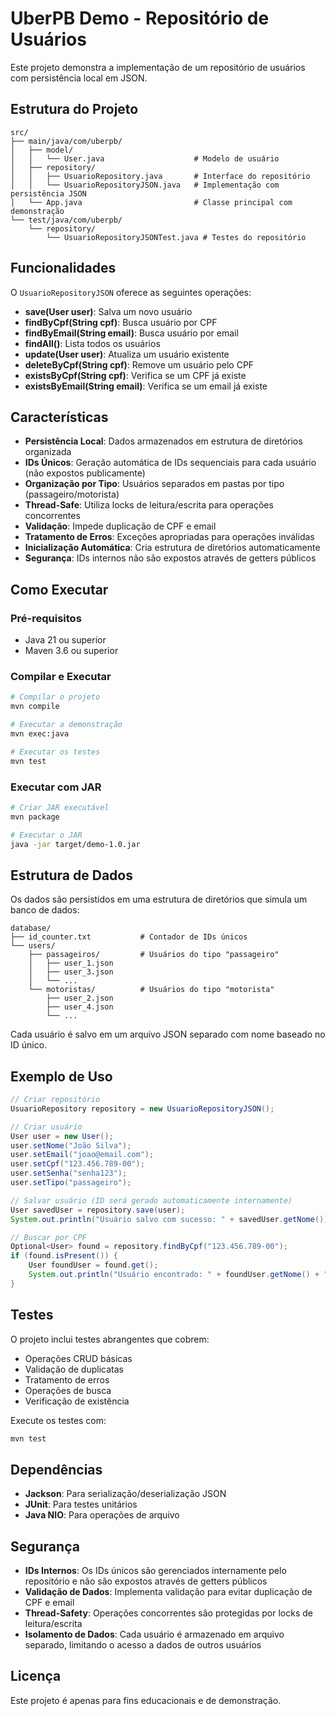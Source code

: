 # UberPB Demo - Repositório de Usuários

Este projeto demonstra a implementação de um repositório de usuários com persistência local em JSON.

## Estrutura do Projeto

```
src/
├── main/java/com/uberpb/
│   ├── model/
│   │   └── User.java                    # Modelo de usuário
│   ├── repository/
│   │   ├── UsuarioRepository.java       # Interface do repositório
│   │   └── UsuarioRepositoryJSON.java   # Implementação com persistência JSON
│   └── App.java                         # Classe principal com demonstração
└── test/java/com/uberpb/
    └── repository/
        └── UsuarioRepositoryJSONTest.java # Testes do repositório
```

## Funcionalidades

O `UsuarioRepositoryJSON` oferece as seguintes operações:

- **save(User user)**: Salva um novo usuário
- **findByCpf(String cpf)**: Busca usuário por CPF
- **findByEmail(String email)**: Busca usuário por email
- **findAll()**: Lista todos os usuários
- **update(User user)**: Atualiza um usuário existente
- **deleteByCpf(String cpf)**: Remove um usuário pelo CPF
- **existsByCpf(String cpf)**: Verifica se um CPF já existe
- **existsByEmail(String email)**: Verifica se um email já existe

## Características

- **Persistência Local**: Dados armazenados em estrutura de diretórios organizada
- **IDs Únicos**: Geração automática de IDs sequenciais para cada usuário (não expostos publicamente)
- **Organização por Tipo**: Usuários separados em pastas por tipo (passageiro/motorista)
- **Thread-Safe**: Utiliza locks de leitura/escrita para operações concorrentes
- **Validação**: Impede duplicação de CPF e email
- **Tratamento de Erros**: Exceções apropriadas para operações inválidas
- **Inicialização Automática**: Cria estrutura de diretórios automaticamente
- **Segurança**: IDs internos não são expostos através de getters públicos

## Como Executar

### Pré-requisitos
- Java 21 ou superior
- Maven 3.6 ou superior

### Compilar e Executar
```bash
# Compilar o projeto
mvn compile

# Executar a demonstração
mvn exec:java

# Executar os testes
mvn test
```

### Executar com JAR
```bash
# Criar JAR executável
mvn package

# Executar o JAR
java -jar target/demo-1.0.jar
```

## Estrutura de Dados

Os dados são persistidos em uma estrutura de diretórios que simula um banco de dados:

```
database/
├── id_counter.txt           # Contador de IDs únicos
└── users/
    ├── passageiros/         # Usuários do tipo "passageiro"
    │   ├── user_1.json
    │   ├── user_3.json
    │   └── ...
    └── motoristas/          # Usuários do tipo "motorista"
        ├── user_2.json
        ├── user_4.json
        └── ...
```

Cada usuário é salvo em um arquivo JSON separado com nome baseado no ID único.

## Exemplo de Uso

```java
// Criar repositório
UsuarioRepository repository = new UsuarioRepositoryJSON();

// Criar usuário
User user = new User();
user.setNome("João Silva");
user.setEmail("joao@email.com");
user.setCpf("123.456.789-00");
user.setSenha("senha123");
user.setTipo("passageiro");

// Salvar usuário (ID será gerado automaticamente internamente)
User savedUser = repository.save(user);
System.out.println("Usuário salvo com sucesso: " + savedUser.getNome());

// Buscar por CPF
Optional<User> found = repository.findByCpf("123.456.789-00");
if (found.isPresent()) {
    User foundUser = found.get();
    System.out.println("Usuário encontrado: " + foundUser.getNome() + " (" + foundUser.getTipo() + ")");
}
```

## Testes

O projeto inclui testes abrangentes que cobrem:
- Operações CRUD básicas
- Validação de duplicatas
- Tratamento de erros
- Operações de busca
- Verificação de existência

Execute os testes com:
```bash
mvn test
```

## Dependências

- **Jackson**: Para serialização/deserialização JSON
- **JUnit**: Para testes unitários
- **Java NIO**: Para operações de arquivo

## Segurança

- **IDs Internos**: Os IDs únicos são gerenciados internamente pelo repositório e não são expostos através de getters públicos
- **Validação de Dados**: Implementa validação para evitar duplicação de CPF e email
- **Thread-Safety**: Operações concorrentes são protegidas por locks de leitura/escrita
- **Isolamento de Dados**: Cada usuário é armazenado em arquivo separado, limitando o acesso a dados de outros usuários

## Licença

Este projeto é apenas para fins educacionais e de demonstração.
